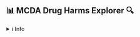## :bar_chart: MCDA Drug Harms Explorer :mag:

<details>
<summary>ℹ️ Info</summary>

This app explores data from ***David J Nutt et al 2010 [ research paper](https://www.drugscience.org.uk/drug-harms-in-the-uk/)*** that assess the various harms of drugs used recreationally in the UK using multi-criteria decision analysis (MCDA) – a method that uses relevant experts’ knowledge and experience to assess the actual and relative harms

The paper and the dataset are available [here](https://drugscience.org.uk/wp-content/uploads/2010/04/MCDA_Lancet_1-11-10.pdf) and in the link above.

</details>
